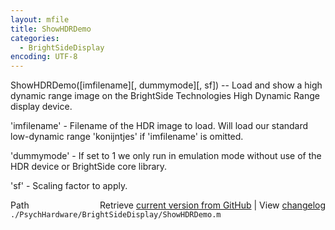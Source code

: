 ```yaml
---
layout: mfile
title: ShowHDRDemo
categories:
  - BrightSideDisplay
encoding: UTF-8
---
```


ShowHDRDemo\(\[imfilename\]\[, dummymode\]\[, sf\]\) -- Load and show a high dynamic range image
on the BrightSide Technologies High Dynamic Range display device.

'imfilename' - Filename of the HDR image to load. Will load our standard
low-dynamic range 'konijntjes' if 'imfilename' is omitted.

'dummymode' - If set to 1 we only run in emulation mode without use of
the HDR device or BrightSide core library.

'sf' - Scaling factor to apply.



<div class="code_header" style="text-align:right;">
  <span style="float:left;">Path&nbsp;&nbsp;</span> <span class="counter">Retrieve <a href=
  "https://raw.github.com/Psychtoolbox-3/Psychtoolbox-3/beta/./PsychHardware/BrightSideDisplay/ShowHDRDemo.m">current version from GitHub</a> | View <a href=
  "https://github.com/Psychtoolbox-3/Psychtoolbox-3/commits/beta/./PsychHardware/BrightSideDisplay/ShowHDRDemo.m">changelog</a></span>
</div>
<div class="code">
  <code>./PsychHardware/BrightSideDisplay/ShowHDRDemo.m</code>
</div>

